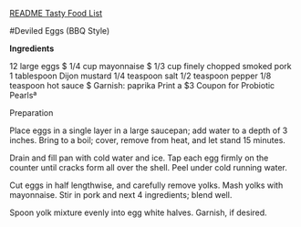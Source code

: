 [README Tasty Food List](README.md)

#Deviled Eggs (BBQ Style)

**Ingredients**

12 large eggs $
1/4 cup mayonnaise $
1/3 cup finely chopped smoked pork
1 tablespoon Dijon mustard
1/4 teaspoon salt
1/2 teaspoon pepper
1/8 teaspoon hot sauce $
Garnish: paprika
Print a $3 Coupon for Probiotic Pearlsª
 
Preparation

Place eggs in a single layer in a large saucepan; add water to a depth of 3 inches. Bring to a boil; cover, remove from heat, and let stand 15 minutes.

Drain and fill pan with cold water and ice. Tap each egg firmly on the counter until cracks form all over the shell. Peel under cold running water.

Cut eggs in half lengthwise, and carefully remove yolks. Mash yolks with mayonnaise. Stir in pork and next 4 ingredients; blend well.

Spoon yolk mixture evenly into egg white halves. Garnish, if desired.
